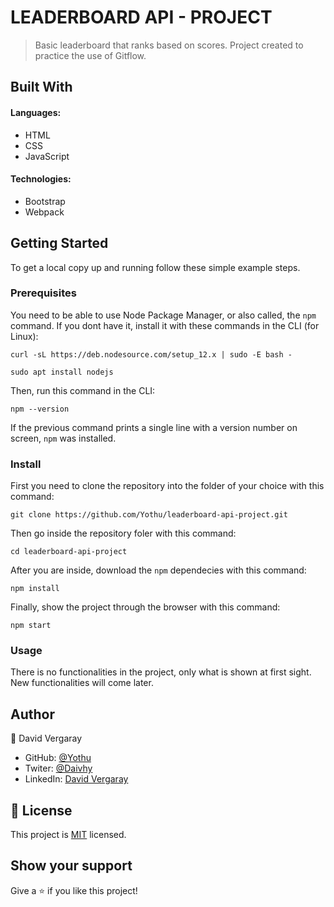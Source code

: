 # LEADERBOARD API - PROJECT

> Basic leaderboard that ranks based on scores.
> Project created to practice the use of Gitflow.


## Built With

#### Languages:

- HTML
- CSS
- JavaScript

#### Technologies:

- Bootstrap
- Webpack

<!-- ## Live Demo -->

<!-- [Live Demo Link](https://livedemo.com) -->


## Getting Started

To get a local copy up and running follow these simple example steps.

### Prerequisites

You need to be able to use Node Package Manager, or also called, the `npm` command.
If you dont have it, install it with these commands in the CLI (for Linux):

`curl -sL https://deb.nodesource.com/setup_12.x | sudo -E bash -`

`sudo apt install nodejs`

Then, run this command in the CLI:

`npm --version`

If the previous command prints a single line with a version number on screen, `npm` was installed.
### Install

First you need to clone the repository into the folder of your choice with this command:

`git clone https://github.com/Yothu/leaderboard-api-project.git`

Then go inside the repository foler with this command:

`cd leaderboard-api-project`

After you are inside, download the `npm` dependecies with this command:

`npm install`

Finally, show the project through the browser with this command:

`npm start`

### Usage

There is no functionalities in the project, only what is shown at first sight.
New functionalities will come later.

## Author

👤 David Vergaray

- GitHub:   [@Yothu](https://github.com/Yothu)
- Twiter:   [@Daivhy](https://twitter.com/Daivhy)
- LinkedIn: [David Vergaray](https://www.linkedin.com/in/david-vergaray-almontes-051a11127/)


## 📝 License

This project is [MIT](./MIT.md) licensed.

## Show your support

Give a ⭐️ if you like this project!
